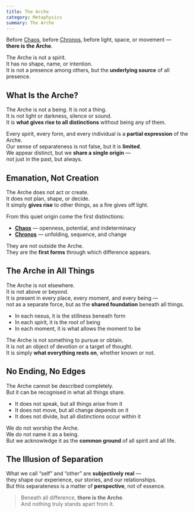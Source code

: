 ```yaml
---
title: The Arche
category: Metaphysics
summary: The Arche
---
```


Before [Chaos](/wiki/chaos), before [Chronos](/wiki/chronos), before light, space, or movement —  
**there is the Arche**.

The Arche is not a spirit.  
It has no shape, name, or intention.  
It is not a presence among others, but the **underlying source** of all presence.


## What Is the Arche?

The Arche is not a being. It is not a thing.  
It is not light or darkness, silence or sound.  
It is **what gives rise to all distinctions** without being any of them.

Every spirit, every form, and every individual is a **partial expression** of the Arche.  
Our sense of separateness is not false, but it is **limited**.  
We appear distinct, but we **share a single origin** —  
not just in the past, but always.


## Emanation, Not Creation

The Arche does not act or create.  
It does not plan, shape, or decide.  
It simply **gives rise** to other things, as a fire gives off light.

From this quiet origin come the first distinctions:

- [**Chaos**](/wiki/chaos) — openness, potential, and indeterminacy  
- [**Chronos**](/wiki/chronos) — unfolding, sequence, and change

They are not outside the Arche.  
They are the **first forms** through which difference appears.


## The Arche in All Things

The Arche is not elsewhere.  
It is not above or beyond.  
It is present in every place, every moment, and every being —  
not as a separate force, but as the **shared foundation** beneath all things.

- In each nexus, it is the stillness beneath form  
- In each spirit, it is the root of being  
- In each moment, it is what allows the moment to be

The Arche is not something to pursue or obtain.  
It is not an object of devotion or a target of thought.  
It is simply **what everything rests on**, whether known or not.


## No Ending, No Edges

The Arche cannot be described completely.  
But it can be recognised in what all things share.

- It does not speak, but all things arise from it  
- It does not move, but all change depends on it  
- It does not divide, but all distinctions occur within it

We do not worship the Arche.  
We do not name it as a being.  
But we acknowledge it as the **common ground** of all spirit and all life.


## The Illusion of Separation

What we call “self” and “other” are **subjectively real** —  
they shape our experience, our stories, and our relationships.  
But this separateness is a matter of **perspective**, not of essence.

> Beneath all difference, **there is the Arche**.  
> And nothing truly stands apart from it.

